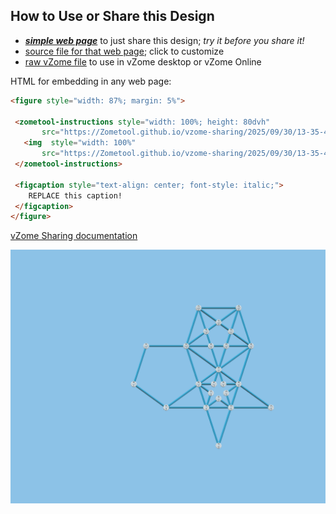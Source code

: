 
## How to Use or Share this Design

 - [***simple web page***](<https://Zometool.github.io/vzome-sharing/2025/09/30/13-35-46-p12-nature2D-5f-fractalStar/>) to just share this design; *try it before you share it!*
 - [source file for that web page](<https://github.com/Zometool/vzome-sharing/edit/main/2025/09/30/13-35-46-p12-nature2D-5f-fractalStar/index.md>); click to customize
 - [raw vZome file](<https://raw.githubusercontent.com/Zometool/vzome-sharing/main/2025/09/30/13-35-46-p12-nature2D-5f-fractalStar/p12-nature2D-5f-fractalStar.vZome>) to use in vZome desktop or vZome Online
 
 HTML for embedding in any web page:
 ```html
<figure style="width: 87%; margin: 5%">
  
  <zometool-instructions style="width: 100%; height: 80dvh"
        src="https://Zometool.github.io/vzome-sharing/2025/09/30/13-35-46-p12-nature2D-5f-fractalStar/p12-nature2D-5f-fractalStar.vZome" >
    <img  style="width: 100%"
        src="https://Zometool.github.io/vzome-sharing/2025/09/30/13-35-46-p12-nature2D-5f-fractalStar/p12-nature2D-5f-fractalStar.png" >
  </zometool-instructions>

  <figcaption style="text-align: center; font-style: italic;">
     REPLACE this caption!
  </figcaption>
</figure>

 ```

[vZome Sharing documentation](https://vzome.github.io/vzome/sharing.html#how-it-works)

![Image](<p12-nature2D-5f-fractalStar.png>)

